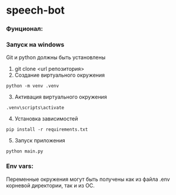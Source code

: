 # speech-bot

### Фунционал:


### Запуск на windows
Git и python должны быть установлены
1. git clone <url репозитория>
2. Создание виртуального окружения
```
python -m venv .venv
```
3. Активация виртуального окружения
```
.venv\scripts\activate
```
4. Установка зависимостей
```
pip install -r requirements.txt
```
5. Запуск приложения
```
python main.py
```


### Env vars:
Переменные окружения могут быть получены как из файла .env корневой директории, так и из ОС.
